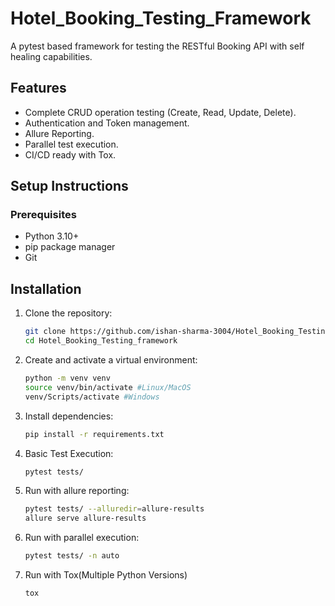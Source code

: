 # Hotel_Booking_Testing_Framework

A pytest based framework for testing the RESTful Booking API  with self healing capabilities.

## Features
- Complete CRUD operation testing (Create, Read, Update, Delete).
- Authentication and Token management.
- Allure Reporting.
- Parallel test execution.
- CI/CD ready with Tox.

## Setup Instructions

### Prerequisites
- Python 3.10+
- pip package manager
- Git

## Installation

1. Clone the repository:
    ```bash
    git clone https://github.com/ishan-sharma-3004/Hotel_Booking_Testing_framework.git
    cd Hotel_Booking_Testing_framework
    ```
2. Create and activate a virtual environment:
    ```bash
    python -m venv venv
    source venv/bin/activate #Linux/MacOS
    venv/Scripts/activate #Windows
    ```

3. Install dependencies:
    ```bash
    pip install -r requirements.txt
    ```

4. Basic Test Execution:
    ```bash
    pytest tests/
    ```

5. Run with allure reporting:
    ```bash
    pytest tests/ --alluredir=allure-results
    allure serve allure-results
    ```

6. Run with parallel execution:
    ```bash
    pytest tests/ -n auto
    ```

7. Run with Tox(Multiple Python Versions)
    ```bash
    tox
    ```



